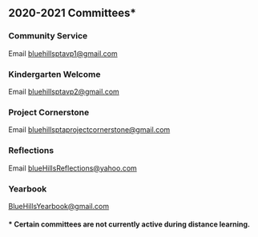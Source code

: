 ## 2020-2021 Committees*
 
### Community Service

Email bluehillsptavp1@gmail.com

### Kindergarten Welcome

Email bluehillsptavp2@gmail.com

### Project Cornerstone

Email bluehillsptaprojectcornerstone@gmail.com

### Reflections

Email blueHillsReflections@yahoo.com

### Yearbook

[BlueHillsYearbook@gmail.com](mailto:BlueHillsYearbook@gmail.com)

#### * Certain committees are not currently active during distance learning.

